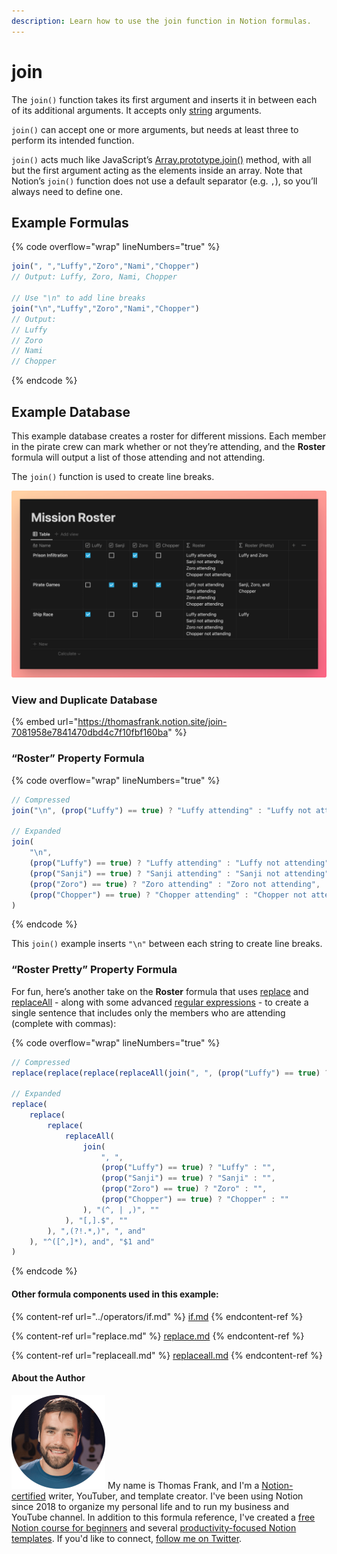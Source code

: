 ```yaml
---
description: Learn how to use the join function in Notion formulas.
---
```


# join

The `join()` function takes its first argument and inserts it in between each of its additional arguments. It accepts only [string](../../formula-basics/data-types/string.md) arguments.

`join()` can accept one or more arguments, but needs at least three to perform its intended function.

`join()` acts much like JavaScript’s [Array.prototype.join()](https://developer.mozilla.org/en-US/docs/Web/JavaScript/Reference/Global\_Objects/Array/join) method, with all but the first argument acting as the elements inside an array. Note that Notion’s `join()` function does not use a default separator (e.g. `,`), so you’ll always need to define one.

## Example Formulas

{% code overflow="wrap" lineNumbers="true" %}
```jsx
join(", ","Luffy","Zoro","Nami","Chopper") 
// Output: Luffy, Zoro, Nami, Chopper

// Use "\n" to add line breaks
join("\n","Luffy","Zoro","Nami","Chopper")
// Output:
// Luffy
// Zoro
// Nami
// Chopper
```
{% endcode %}

## Example Database

This example database creates a roster for different missions. Each member in the pirate crew can mark whether or not they’re attending, and the **Roster** formula will output a list of those attending and not attending.&#x20;

The `join()` function is used to create line breaks.

![](<../../.gitbook/assets/Join Example - Notion Formulas.png>)

### View and Duplicate Database

{% embed url="https://thomasfrank.notion.site/join-7081958e7841470dbd4c7f10fbf160ba" %}

### “Roster” Property Formula

{% code overflow="wrap" lineNumbers="true" %}
```jsx
// Compressed
join("\n", (prop("Luffy") == true) ? "Luffy attending" : "Luffy not attending", (prop("Sanji") == true) ? "Sanji attending" : "Sanji not attending", (prop("Zoro") == true) ? "Zoro attending" : "Zoro not attending", (prop("Chopper") == true) ? "Chopper attending" : "Chopper not attending")

// Expanded
join(
    "\n", 
    (prop("Luffy") == true) ? "Luffy attending" : "Luffy not attending", 
    (prop("Sanji") == true) ? "Sanji attending" : "Sanji not attending", 
    (prop("Zoro") == true) ? "Zoro attending" : "Zoro not attending", 
    (prop("Chopper") == true) ? "Chopper attending" : "Chopper not attending"
)
```
{% endcode %}

This `join()` example inserts `"\n"` between each string to create line breaks.

### “Roster Pretty” Property Formula

For fun, here’s another take on the **Roster** formula that uses [replace](replace.md) and [replaceAll](replaceall.md) - along with some advanced [regular expressions](../../reference/regular-expressions-in-notion-formulas.md) - to create a single sentence that includes only the members who are attending (complete with commas):

{% code overflow="wrap" lineNumbers="true" %}
```jsx
// Compressed
replace(replace(replace(replaceAll(join(", ", (prop("Luffy") == true) ? "Luffy" : "", (prop("Sanji") == true) ? "Sanji" : "", (prop("Zoro") == true) ? "Zoro" : "", (prop("Chopper") == true) ? "Chopper" : ""), "(^, | ,)", ""), "[,].$", ""), ",(?!.*,)", ", and"), "^([^,]*), and", "$1 and")

// Expanded
replace(
    replace(
        replace(
            replaceAll(
                join(
                    ", ", 
                    (prop("Luffy") == true) ? "Luffy" : "", 
                    (prop("Sanji") == true) ? "Sanji" : "", 
                    (prop("Zoro") == true) ? "Zoro" : "", 
                    (prop("Chopper") == true) ? "Chopper" : ""
                ), "(^, | ,)", ""
            ), "[,].$", ""
        ), ",(?!.*,)", ", and"
    ), "^([^,]*), and", "$1 and"
)
```
{% endcode %}

#### Other formula components used in this example:

{% content-ref url="../operators/if.md" %}
[if.md](../operators/if.md)
{% endcontent-ref %}

{% content-ref url="replace.md" %}
[replace.md](replace.md)
{% endcontent-ref %}

{% content-ref url="replaceall.md" %}
[replaceall.md](replaceall.md)
{% endcontent-ref %}

#### About the Author

<img src="../../.gitbook/assets/Notion Fundamentals with Thomas Frank - Avatar 2021 compressed (1).png" alt="" data-size="line"> My name is Thomas Frank, and I'm a [Notion-certified](https://www.credly.com/badges/95fae13a-17bf-4b4a-a3d2-d58c8a3e6a2a/public\_url) writer, YouTuber, and template creator. I've been using Notion since 2018 to organize my personal life and to run my business and YouTube channel. In addition to this formula reference, I've created a [free Notion course for beginners](https://thomasjfrank.com/fundamentals/) and several [productivity-focused Notion templates](https://thomasjfrank.com/templates/). If you'd like to connect, [follow me on Twitter](https://twitter.com/TomFrankly).
